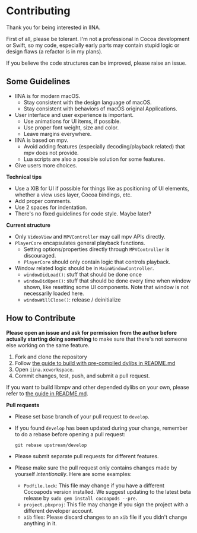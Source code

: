 # Contributing

Thank you for being interested in IINA.

First of all, please be tolerant. I'm not a professional in Cocoa development or Swift, so my code, especially early parts may contain stupid logic or design flaws (a refactor is in my plans).

If you believe the code structures can be improved, please raise an issue.

## Some Guidelines

- IINA is for modern macOS.
  - Stay consistent with the design language of macOS.
  - Stay consistent with behaviors of macOS original Applications.
- User interface and user experience is important.
  - Use animations for UI items, if possible.
  - Use proper font weight, size and color.
  - Leave margins everywhere.
- IINA is based on mpv.
  - Avoid adding features (especially decoding/playback related) that mpv does not provide.
  - Lua scripts are also a possible solution for some features.
- Give users more choices.

**Technical tips**

- Use a XIB for UI if possible for things like as positioning of UI elements, whether a view uses layer, Cocoa bindings, etc.
- Add proper comments.
- Use 2 spaces for indentation.
- There's no fixed guidelines for code style. Maybe later?

**Current structure**

- Only `VideoView` and `MPVController` may call mpv APIs directly.
- `PlayerCore` encapsulates general playback functions.
  - Setting options/properties directly through `MPVController` is discouraged.
  - `PlayerCore` should only contain logic that controls playback.
- Window related logic should be in `MainWindowController`.
  - `windowDidLoad()`: stuff that should be done once
  - `windowDidOpen()`: stuff that should be done every time when window shown, like resetting some UI components. Note that window is not necessarily loaded here.
  - `windowWillClose()`: release / deinitialize 

## How to Contribute

**Please open an issue and ask for permission from the author before actually starting doing something** to make sure that there's not someone else working on the same feature.

1. Fork and clone the repository
2. Follow [the guide to build with pre-compiled dylibs in README.md](README.md#use-pre-compiled-dylibs)
3. Open `iina.xcworkspace`.
4. Commit changes, test, push, and submit a pull request.

If you want to build libmpv and other depended dylibs on your own, please refer to [the guide in README.md](README.md#build-with-the-latest-mpv).

**Pull requests**

- Please set base branch of your pull request to `develop`.
- If you found `develop` has been updated during your change, remember to do a rebase before opening a pull request:

  ```
  git rebase upstream/develop
  ```
- Please submit separate pull requests for different features.
- Please make sure the pull request only contains changes made by yourself *intentionally*. Here are some examples:
  - `Podfile.lock`: This file may change if you have a different Cocoapods version installed. We suggest updating to the latest beta release by `sudo gem install cocoapods --pre`.
  - `project.pbxproj`: This file may change if you sign the project with a different developer account.
  - `xib` files: Please discard changes to an `xib` file if you didn't change anything in it.
  
